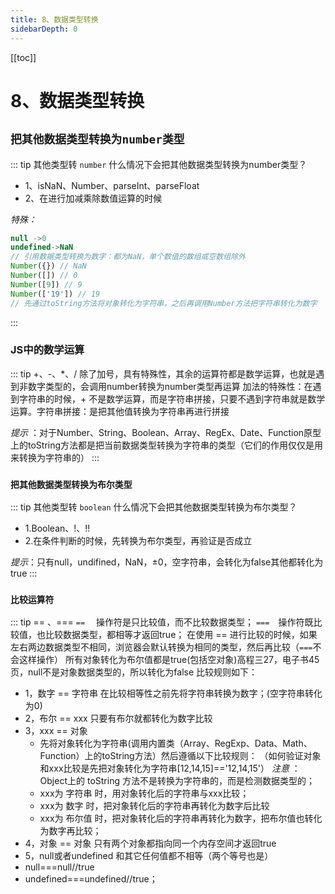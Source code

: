 ```yaml
---
title: 8、数据类型转换
sidebarDepth: 0
---
```

[[toc]]
# 8、数据类型转换

## `把其他数据类型转换为number类型`
::: tip 其他类型转 `number`
什么情况下会把其他数据类型转换为number类型？
- 1、isNaN、Number、parseInt、parseFloat
- 2、在进行加减乘除数值运算的时候

*特殊：*
```js
null ->0
undefined->NaN
// 引用数据类型转换为数字：都为NaN，单个数值的数组或空数组除外
Number({}) // NaN
Number([]) // 0
Number([9]) // 9
Number(['19']) // 19
// 先通过toString方法将对象转化为字符串，之后再调用Number方法把字符串转化为数字
```
:::
### JS中的数学运算
::: tip +、-、*、/
除了加号，具有特殊性，其余的运算符都是数学运算，也就是遇到非数字类型的，会调用number转换为number类型再运算
加法的特殊性：在遇到字符串的时候，+ 不是数学运算，而是字符串拼接，只要不遇到字符串就是数学运算。字符串拼接：是把其他值转换为字符串再进行拼接

*提示* ：对于Number、String、Boolean、Array、RegEx、Date、Function原型上的toString方法都是把当前数据类型转换为字符串的类型（它们的作用仅仅是用来转换为字符串的）
:::
### `把其他数据类型转换为布尔类型`
::: tip 其他类型转 `boolean`
什么情况下会把其他数据类型转换为布尔类型？
- 1.Boolean、!、!!
- 2.在条件判断的时候，先转换为布尔类型，再验证是否成立

*提示*：只有null，undifined，NaN，±0，空字符串，会转化为false其他都转化为true
:::
### `比较运算符`
::: tip == 、===
`==`  　操作符是只比较值，而不比较数据类型；
`===`　操作符既比较值，也比较数据类型，都相等才返回true；
在使用 == 进行比较的时候，如果左右两边数据类型不相同，浏览器会默认转换为相同的类型，然后再比较（`===`不会这样操作）
所有对象转化为布尔值都是true(包括空对象)高程三27，电子书45页，null不是对象数据类型的，所以转化为false
比较规则如下：
- 1，数字 == 字符串	在比较相等性之前先将字符串转换为数字；(空字符串转化为0)
- 2，布尔 == xxx	只要有布尔就都转化为数字比较
- 3，xxx  == 对象	
    + 先将对象转化为字符串(调用内置类（Array、RegExp、Data、Math、Function）上的toString方法）然后遵循以下比较规则：
（如何验证对象和xxx比较是先把对象转化为字符串[12,14,15]=='12,14,15'）
*注意* ：Object上的 toString 方法不是转换为字符串的，而是检测数据类型的；
    + xxx为 字符串 时，用对象转化后的字符串与xxx比较；
    + xxx为 数字 时，把对象转化后的字符串再转化为数字后比较
    + xxx为 布尔值 时，把对象转化后的字符串再转化为数字，把布尔值也转化为数字再比较；
- 4，对象 == 对象	只有两个对象都指向同一个内存空间才返回true
- 5，null或者undefined 和其它任何值都不相等（两个等号也是）
- null===null//true
- undefined===undefined//true；
